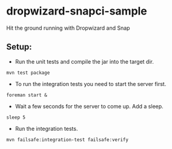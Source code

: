 dropwizard-snapci-sample
========================

Hit the ground running with Dropwizard and Snap

## Setup:

* Run the unit tests and compile the jar into the target dir.

``` mvn test package ```

* To run the integration tests you need to start the server first.

``` foreman start & ```

* Wait a few seconds for the server to come up. Add a sleep.

``` sleep 5 ```

* Run the integration tests.

``` mvn failsafe:integration-test failsafe:verify ```

